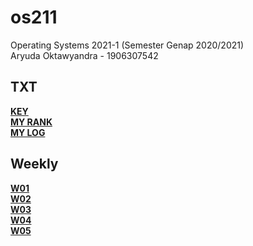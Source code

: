 # os211
Operating Systems 2021-1 (Semester Genap 2020/2021) <br>
Aryuda Oktawyandra - 1906307542

## TXT
<b>[KEY](https://aryudaokta.github.io/os211/TXT/mypubkey.txt)</b> <br>
<b>[MY RANK](https://aryudaokta.github.io/os211/TXT/myrank.txt)</b> <br>
<b>[MY LOG](https://aryudaokta.github.io/os211/TXT/mylog.txt)</b> <br>

## Weekly
<b>[W01](https://aryudaokta.github.io/os211/W01/)</b> <br>
<b>[W02](https://aryudaokta.github.io/os211/W02/)</b> <br>
<b>[W03](https://aryudaokta.github.io/os211/W03/)</b> <br>
<b>[W04](https://aryudaokta.github.io/os211/W04/)</b> <br>
<b>[W05](https://aryudaokta.github.io/os211/W05/)</b>
